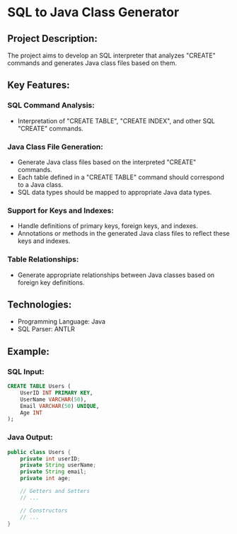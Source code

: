 # SQL to Java Class Generator

## Project Description:
The project aims to develop an SQL interpreter that analyzes "CREATE" commands and generates Java class files based on them.

## Key Features:

### SQL Command Analysis:
- Interpretation of "CREATE TABLE", "CREATE INDEX", and other SQL "CREATE" commands.

### Java Class File Generation:
- Generate Java class files based on the interpreted "CREATE" commands.
- Each table defined in a "CREATE TABLE" command should correspond to a Java class.
- SQL data types should be mapped to appropriate Java data types.

### Support for Keys and Indexes:
- Handle definitions of primary keys, foreign keys, and indexes.
- Annotations or methods in the generated Java class files to reflect these keys and indexes.

### Table Relationships:
- Generate appropriate relationships between Java classes based on foreign key definitions.

## Technologies:
- Programming Language: Java
- SQL Parser: ANTLR

## Example:

### SQL Input:
```sql
CREATE TABLE Users (
    UserID INT PRIMARY KEY,
    UserName VARCHAR(50),
    Email VARCHAR(50) UNIQUE,
    Age INT
);
```
### Java Output:
```java
public class Users {
    private int userID;
    private String userName;
    private String email;
    private int age;

    // Getters and Setters
    // ...

    // Constructors
    // ...
}
```
